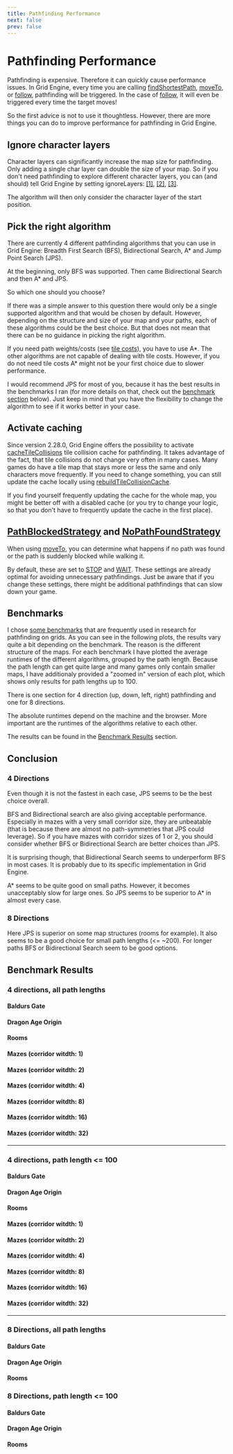 ```yaml
---
title: Pathfinding Performance
next: false
prev: false
---
```


<script setup>
import { data } from '../../csv.data.js'
import Plot from '../../components/Plot.vue'

function plotData(name) {
  return data.find(d => d.name == name).content;
}

const bg512PlotData  = plotData('bg512-avg-4-dir');
const daoPlotData  = plotData('dao-avg-4-dir');
const roomsPlotData  = plotData('rooms-avg-4-dir');
const maze1PlotData  = plotData('maze-avg-4-1');
const maze2PlotData  = plotData('maze-avg-4-2');
const maze4PlotData  = plotData('maze-avg-4-4');
const maze8PlotData  = plotData('maze-avg-4-8');
const maze16PlotData  = plotData('maze-avg-4-16');
const maze32PlotData  = plotData('maze-avg-4-32');
const roomsPlotData8Dir  = plotData('rooms-avg-8-dir');
const daoPlotData8Dir  = plotData('dao-avg-8-dir');
const bg512PlotData8Dir  = plotData('bg512-avg-8-dir');
// import daoPlotData from '../../data/dao-avg-4-dir.csv';
// import roomsPlotData from '../../data/rooms-avg-4-dir.csv';
// import maze1PlotData from '../../data/maze-avg-4-1.csv';
// import maze2PlotData from '../../data/maze-avg-4-2.csv';
// import maze4PlotData from '../../data/maze-avg-4-4.csv';
// import maze8PlotData from '../../data/maze-avg-4-8.csv';
// import maze16PlotData from '../../data/maze-avg-4-16.csv';
// import maze32PlotData from '../../data/maze-avg-4-32.csv';
// import roomsPlotData8Dir from '../../data/rooms-avg-8-dir.csv';
// import daoPlotData8Dir from '../../data/dao-avg-8-dir.csv';
// import bg512PlotData8Dir from '../../data/bg512-avg-8-dir.csv';

</script>

<!-- <pre>{{ data }}</pre> -->
<!-- <pre>{{ data['bg512-avg-4-dir']}}</pre> -->

# Pathfinding Performance

Pathfinding is expensive. Therefore it can quickly cause performance issues. In Grid Engine, every time you are calling
[findShortestPath][find-shortest-path],
[moveTo][move-to], or
[follow][follow], pathfinding will be triggered. In the case of [follow][follow], it will even be triggered every time the target moves!

So the first advice is not to use it thoughtless. However, there are more things you can do to improve performance for pathfinding in Grid Engine.

## Ignore character layers

Character layers can significantly increase the map size for pathfinding. Only adding a single char layer can double the size of your map. So if you don't need pathfinding to explore different character layers, you can (and should) tell Grid Engine by setting ignoreLayers: [[1]][ignore-layers], [[2]][move-to-ignore-layers], [[3]][follow-ignore-layers].

The algorithm will then only consider the character layer of the start position.

## Pick the right algorithm

There are currently 4 different pathfinding algorithms that you can use in Grid Engine: Breadth First Search (BFS), Bidirectional Search, A\* and Jump Point Search (JPS).

At the beginning, only BFS was supported. Then came Bidirectional Search and then A\* and JPS.

So which one should you choose?

If there was a simple answer to this question there would only be a single supported algorithm and that would be chosen by default. However, depending on the structure and size of your map and your paths, each of these algorithms could be the best choice. But that does not mean that there can be no guidance in picking the right algorithm.

If you need path weights/costs (see [tile costs](../../p/tile-properties/#pathfinding-costs)), you have to use A\*. The other algorithms are not capable of dealing with tile costs. However, if you do not need tile costs A\* might not be your first choice due to slower performance.

I would recommend JPS for most of you, because it has the best results in the benchmarks I ran (for more details on that, check out the [benchmark section](#benchmarks) below). Just keep in mind that you have the flexibility to change the algorithm to see if it works better in your case.

## Activate caching

Since version 2.28.0, Grid Engine offers the possibility to activate [cacheTileCollisions][cache-tile-collisions] tile collision cache for pathfinding. It takes advantage of the fact, that tile collisions do not change very often in many cases. Many games do have a tile map that stays more or less the same and only characters move frequently. If you need to change something, you can still update the cache locally using [rebuildTileCollisionCache][rebuild-tile-collision-cache].

If you find yourself frequently updating the cache for the whole map, you might be better off with a disabled cache (or you try to change your logic, so that you don't have to frequently update the cache in the first place).

## [PathBlockedStrategy][path-blocked-strategy] and [NoPathFoundStrategy][no-path-found-strategy]

When using [moveTo][move-to], you can determine what happens if no path was found or the path is suddenly blocked while walking it.

By default, these are set to [STOP][stop] and [WAIT][wait]. These settings are already optimal for avoiding unnecessary pathfindings. Just be aware that if you change these settings, there might be additional pathfindings that can slow down your game.

## Benchmarks

I chose [some benchmarks](https://movingai.com/benchmarks/grids.html) that are frequently used in research for pathfinding on grids. As you can see in the following plots, the results vary quite a bit depending on the benchmark. The reason is the different structure of the maps. For each benchmark I have plotted the average runtimes of the different algorithms, grouped by the path length. Because the path length can get quite large and many games only contain smaller maps, I have additionaly provided a "zoomed in" version of each plot, which shows only results for path lengths up to 100.

There is one section for 4 direction (up, down, left, right) pathfinding and one for 8 directions.

The absolute runtimes depend on the machine and the browser. More important are the runtimes of the algorithms relative to each other.

The results can be found in the [Benchmark Results](#benchmark-results) section.

## Conclusion

### 4 Directions

Even though it is not the fastest in each case, JPS seems to be the best choice overall.

BFS and Bidirectional search are also giving acceptable performance. Especially in mazes with a very small corridor size, they are unbeatable (that is because there are almost no path-symmetries that JPS could leverage). So if you have mazes with corridor sizes of 1 or 2, you should consider whether BFS or Bidirectional Search are better choices than JPS.

It is surprising though, that Bidirectional Search seems to underperform BFS in most cases. It is probably due to its specific implementation in Grid Engine.

A\* seems to be quite good on small paths. However, it becomes unacceptably slow for large ones. So JPS seems to be superior to A\* in almost every case.

### 8 Directions

Here JPS is superior on some map structures (rooms for example). It also seems to be a good choice for small path lengths (<= ~200). For longer paths BFS or Bidirectional Search seem to be good options.

## Benchmark Results

### 4 directions, all path lengths

#### Baldurs Gate

<Plot :rawPlotData="bg512PlotData" />

#### Dragon Age Origin

<Plot :rawPlotData="daoPlotData" />

#### Rooms

<Plot :rawPlotData="roomsPlotData" />

#### Mazes (corridor witdth: 1)

<Plot :rawPlotData="maze1PlotData" />

#### Mazes (corridor witdth: 2)

<Plot :rawPlotData="maze2PlotData" />

#### Mazes (corridor witdth: 4)

<Plot :rawPlotData="maze4PlotData" />

#### Mazes (corridor witdth: 8)

<Plot :rawPlotData="maze8PlotData" />

#### Mazes (corridor witdth: 16)

<Plot :rawPlotData="maze16PlotData" />

#### Mazes (corridor witdth: 32)

<Plot :rawPlotData="maze32PlotData" />

---

### 4 directions, path length <= 100

#### Baldurs Gate

<Plot :rawPlotData="bg512PlotData.slice(0,6)" />

#### Dragon Age Origin

<Plot :rawPlotData="roomsPlotData.slice(0,6)" />

#### Rooms

<Plot :rawPlotData="daoPlotData.slice(0,6)" />

#### Mazes (corridor witdth: 1)

<Plot :rawPlotData="maze1PlotData.slice(0,6)" />

#### Mazes (corridor witdth: 2)

<Plot :rawPlotData="maze2PlotData.slice(0,6)" />

#### Mazes (corridor witdth: 4)

<Plot :rawPlotData="maze4PlotData.slice(0,6)" />

#### Mazes (corridor witdth: 8)

<Plot :rawPlotData="maze8PlotData.slice(0,6)" />

#### Mazes (corridor witdth: 16)

<Plot :rawPlotData="maze16PlotData.slice(0,6)" />

#### Mazes (corridor witdth: 32)

<Plot :rawPlotData="maze32PlotData.slice(0,6)" />

---

### 8 Directions, all path lengths

#### Baldurs Gate

<Plot :rawPlotData="bg512PlotData8Dir" />

#### Dragon Age Origin

<Plot :rawPlotData="daoPlotData8Dir" />

#### Rooms

<Plot :rawPlotData="roomsPlotData8Dir" />

### 8 Directions, path length <= 100

#### Baldurs Gate

<Plot :rawPlotData="bg512PlotData8Dir.slice(0,6)" />

#### Dragon Age Origin

<Plot :rawPlotData="daoPlotData8Dir.slice(0,6)" />

#### Rooms

<Plot :rawPlotData="roomsPlotData8Dir.slice(0,6)" />

[find-shortest-path]: https://annoraaq.github.io/grid-engine/api/interfaces/IGridEngine.html#findShortestPath
[move-to]: https://annoraaq.github.io/grid-engine/api/interfaces/IGridEngine.html#moveTo
[follow]: https://annoraaq.github.io/grid-engine/api/interfaces/IGridEngine.html#follow
[cache-tile-collisions]: https://annoraaq.github.io/grid-engine/api/interfaces/GridEngineConfigHeadless.html#cacheTileCollisions
[rebuild-tile-collision-cache]: https://annoraaq.github.io/grid-engine/api/classes/GridEngineHeadless.html#rebuildTileCollisionCache
[stop]: https://annoraaq.github.io/grid-engine/api/enums/NoPathFoundStrategy.html#STOP
[wait]: https://annoraaq.github.io/grid-engine/api/enums/PathBlockedStrategy.html#WAIT
[path-blocked-strategy]: https://annoraaq.github.io/grid-engine/api/enums/PathBlockedStrategy.html
[no-path-found-strategy]: https://annoraaq.github.io/grid-engine/api/enums/NoPathFoundStrategy.html
[ignore-layers]: https://annoraaq.github.io/grid-engine/api/interfaces/PathfindingOptions.html#ignoreLayers
[move-to-ignore-layers]: https://annoraaq.github.io/grid-engine/api/interfaces/MoveToConfig.html#ignoreLayers
[follow-ignore-layers]: https://annoraaq.github.io/grid-engine/api/interfaces/FollowOptions.html#ignoreLayers
